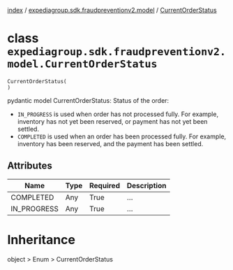 [index](index.md) /
[expediagroup.sdk.fraudpreventionv2.model](expediagroup.sdk.fraudpreventionv2.model.md)
/ [CurrentOrderStatus](CurrentOrderStatus.md)

# class `expediagroup.sdk.fraudpreventionv2.model.CurrentOrderStatus`

```
CurrentOrderStatus(
)
```

pydantic model CurrentOrderStatus: Status of the order:

- `IN_PROGRESS` is used when order has not processed fully. For
  example, inventory has not yet been reserved, or payment has not yet
  been settled.
- `COMPLETED` is used when an order has been processed fully. For
  example, inventory has been reserved, and the payment has been
  settled.

## Attributes

| Name        | Type | Required | Description |
| ----------- | ---- | -------- | ----------- |
| COMPLETED   | Any  | True     | …           |
| IN_PROGRESS | Any  | True     | …           |

# Inheritance

object > Enum > CurrentOrderStatus
